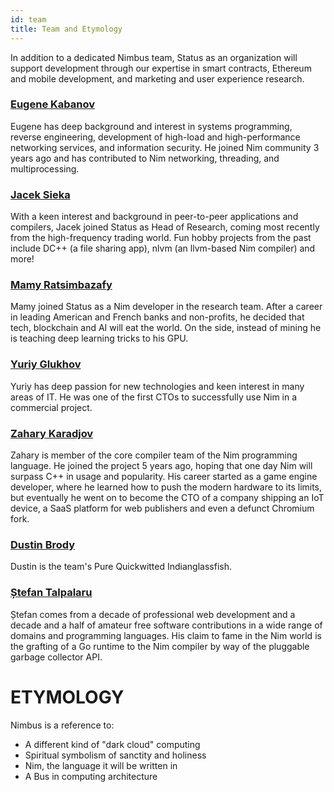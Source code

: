 ```yaml
---
id: team
title: Team and Etymology
---
```


In addition to a dedicated Nimbus team, Status as an organization will support development through our expertise in smart contracts, Ethereum and mobile development, and marketing and user experience research.

### [Eugene Kabanov](https://github.com/cheatfate)

Eugene has deep background and interest in systems programming, reverse engineering, development of high-load and high-performance networking services, and information security. He joined Nim community 3 years ago and has contributed to Nim networking, threading, and multiprocessing.

### [Jacek Sieka](https://www.linkedin.com/in/sieka/)

With a keen interest and background in peer-to-peer applications and compilers, Jacek joined Status as Head of Research, coming most recently from the high-frequency trading world. Fun hobby projects from the past include DC++ (a file sharing app), nlvm (an llvm-based Nim compiler) and more!

### [Mamy Ratsimbazafy](https://www.linkedin.com/in/mamyratsimbazafy)

Mamy joined Status as a Nim developer in the research team. After a career in leading American and French banks and non-profits, he decided that tech, blockchain and AI will eat the world. On the side, instead of mining he is teaching deep learning tricks to his GPU.

### [Yuriy Glukhov](https://github.com/yglukhov)

Yuriy has deep passion for new technologies and keen interest in many areas of IT. He was one of the first CTOs to successfully use Nim in a commercial project.


### [Zahary Karadjov](https://www.linkedin.com/in/zahary/)

Zahary is member of the core compiler team of the Nim programming language. He joined the project 5 years ago, hoping that one day Nim will surpass C++ in usage and popularity. His career started as a game engine developer, where he learned how to push the modern hardware to its limits, but eventually he went on to become the CTO of a company shipping an IoT device, a SaaS platform for web publishers and even a defunct Chromium fork.

### [Dustin Brody](https://github.com/tersec)

Dustin is the team's Pure Quickwitted Indianglassfish.


### [Ștefan Talpalaru](https://github.com/stefantalpalaru)

Ștefan comes from a decade of professional web development and a decade and a half of amateur free software contributions in a wide range of domains and programming languages. His claim to fame in the Nim world is the grafting of a Go runtime to the Nim compiler by way of the pluggable garbage collector API.

# ETYMOLOGY

Nimbus is a reference to:

*   A different kind of "dark cloud" computing
*   Spiritual symbolism of sanctity and holiness
*   Nim, the language it will be written in
*   A Bus in computing architecture

